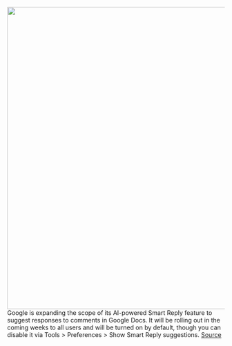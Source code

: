 <img src='https://cdn.vox-cdn.com/thumbor/PgiEeRkigT7i2cFZUotmji3VTgQ=/0x0:3861x2574/1200x800/filters:focal(1623x979:2239x1595)/cdn.vox-cdn.com/uploads/chorus_image/image/69772743/1185009218.0.jpg' width='700px' /><br/>
Google is expanding the scope of its AI-powered Smart Reply feature to suggest responses to comments in Google Docs. It will be rolling out in the coming weeks to all users and will be turned on by default, though you can disable it via Tools > Preferences > Show Smart Reply suggestions.
<a href='https://www.theverge.com/2021/8/25/22640895/google-docs-smart-reply-comments-ai-suggestions'> Source <a/>